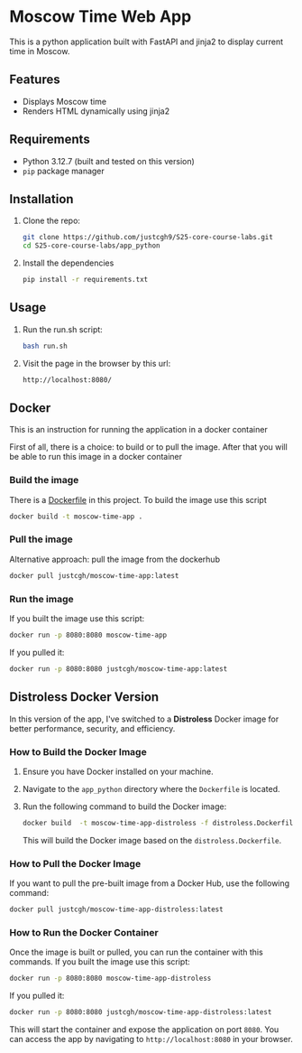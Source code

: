 # Moscow Time Web App

This is a python application built with FastAPI and jinja2 to display current time in Moscow.

## Features

- Displays Moscow time
- Renders HTML dynamically using jinja2

## Requirements

- Python 3.12.7 (built and tested on this version)
- `pip` package manager

## Installation

1. Clone the repo:

    ```bash
    git clone https://github.com/justcgh9/S25-core-course-labs.git
    cd S25-core-course-labs/app_python
    ```

2. Install the dependencies

    ```bash
    pip install -r requirements.txt
    ```

## Usage

1. Run the run.sh script:

    ```bash
    bash run.sh
    ```

2. Visit the page in the browser by this url:

    ```bash
    http://localhost:8080/
    ```

## Docker

This is an instruction for running the application in a docker container

First of all, there is a choice: to build or to pull the image.
After that you will be able to run this image in a docker container

### Build the image

There is a [Dockerfile](/app_python/Dockerfile) in this project. To build the image use this script

```bash
docker build -t moscow-time-app .
```

### Pull the image

Alternative approach: pull the image from the dockerhub

```bash
docker pull justcgh/moscow-time-app:latest
```

### Run the image

If you built the image use this script:

```bash
docker run -p 8080:8080 moscow-time-app
```

If you pulled it:

```bash
docker run -p 8080:8080 justcgh/moscow-time-app:latest
```

## Distroless Docker Version

In this version of the app, I've switched to a **Distroless** Docker image for better performance, security, and efficiency.

### How to Build the Docker Image

1. Ensure you have Docker installed on your machine.
2. Navigate to the `app_python` directory where the `Dockerfile` is located.
3. Run the following command to build the Docker image:

   ```bash
   docker build  -t moscow-time-app-distroless -f distroless.Dockerfile .
   ```

   This will build the Docker image based on the `distroless.Dockerfile`.

### How to Pull the Docker Image

If you want to pull the pre-built image from a Docker Hub, use the following command:

```bash
docker pull justcgh/moscow-time-app-distroless:latest
```

### How to Run the Docker Container

Once the image is built or pulled, you can run the container with this commands.
If you built the image use this script:

```bash
docker run -p 8080:8080 moscow-time-app-distroless
```

If you pulled it:

```bash
docker run -p 8080:8080 justcgh/moscow-time-app-distroless:latest
```

This will start the container and expose the application on port `8080`. You can access the app by navigating to `http://localhost:8080` in your browser.

